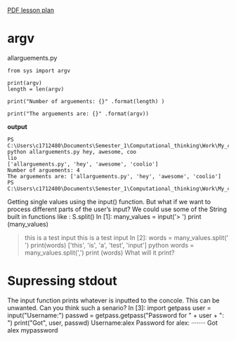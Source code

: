 [PDF lesson plan](https://learningcentral.cf.ac.uk/bbcswebdav/pid-4468702-dt-content-rid-7950270_2/courses/1718-CM6114/6_Advanced_IO_Conditioning.pdf)

# argv

allarguements.py

```
from sys import argv

print(argv)
length = len(argv)

print("Number of arguements: {}" .format(length) )

print("The arguements are: {}" .format(argv))

```
**output**
```
PS C:\Users\c1712480\Documents\Semester_1\Computational_thinking\Work\My_code> python allarguements.py hey, awesome, coo
lio
['allarguements.py', 'hey', 'awesome', 'coolio']
Number of arguements: 4
The arguements are: ['allarguements.py', 'hey', 'awesome', 'coolio']
PS C:\Users\c1712480\Documents\Semester_1\Computational_thinking\Work\My_code>

```
Getting single values using the input() function. But what if we want to process different parts of
the user’s input? We could use some of the String built in functions like : S.split()
In [1]: many_values = input('> ')
print (many_values)
> this is a test input
this is a test input
In [2]: words = many_values.split(' ')
print(words)
['this', 'is', 'a', 'test', 'input']
python words = many_values.split(',') print (words)
What will it print?


# Supressing stdout

The input function prints whatever is inputted to the concole.
This can be unwanted.
Can you think such a senario?
In [3]: import getpass
user = input("Username:")
passwd = getpass.getpass("Password for " + user + ": ")
print("Got", user, passwd)
Username:alex
Password for alex: ········
Got alex mypassword
